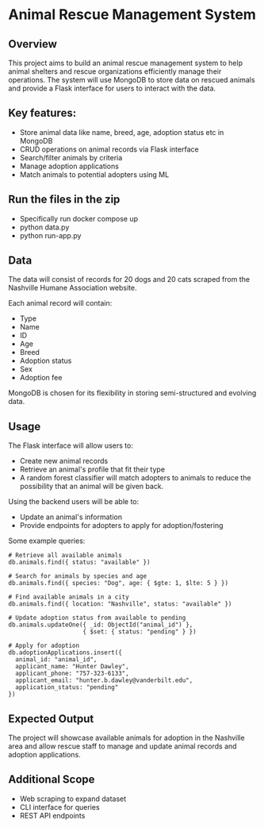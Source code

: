 # Animal Rescue Management System

## Overview

This project aims to build an animal rescue management system to help animal shelters and rescue organizations efficiently manage their operations. The system will use MongoDB to store data on rescued animals and provide a Flask interface for users to interact with the data.

## Key features:

* Store animal data like name, breed, age, adoption status etc in MongoDB
* CRUD operations on animal records via Flask interface
* Search/filter animals by criteria
* Manage adoption applications
* Match animals to potential adopters using ML

## Run the files in the zip 
* Specifically run docker compose up
* python data.py
* python run-app.py

## Data

The data will consist of records for 20 dogs and 20 cats scraped from the Nashville Humane Association website.

Each animal record will contain:
* Type
* Name
* ID
* Age
* Breed
* Adoption status
* Sex
* Adoption fee

MongoDB is chosen for its flexibility in storing semi-structured and evolving data.

## Usage
The Flask interface will allow users to:
* Create new animal records
* Retrieve an animal's profile that fit their type
* A random forest classifier will match adopters to animals to reduce the possibility that an animal will be given back.

Using the backend users will be able to:
* Update an animal's information
* Provide endpoints for adopters to apply for adoption/fostering

Some example queries:
```
# Retrieve all available animals
db.animals.find({ status: "available" })

# Search for animals by species and age 
db.animals.find({ species: "Dog", age: { $gte: 1, $lte: 5 } })

# Find available animals in a city
db.animals.find({ location: "Nashville", status: "available" })  

# Update adoption status from available to pending
db.animals.updateOne({ _id: ObjectId("animal_id") }, 
                     { $set: { status: "pending" } })

# Apply for adoption
db.adoptionApplications.insert({
  animal_id: "animal_id",
  applicant_name: "Hunter Dawley",
  applicant_phone: "757-323-6133",
  applicant_email: "hunter.b.dawley@vanderbilt.edu",
  application_status: "pending"  
})
```

## Expected Output
The project will showcase available animals for adoption in the Nashville area and allow rescue staff to manage and update animal records and adoption applications.

## Additional Scope
* Web scraping to expand dataset
* CLI interface for queries
* REST API endpoints
